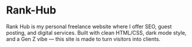 # Rank-Hub
Rank Hub is my personal freelance website where I offer SEO, guest posting, and digital services. Built with clean HTML/CSS, dark mode style, and a Gen Z vibe — this site is made to turn visitors into clients.
